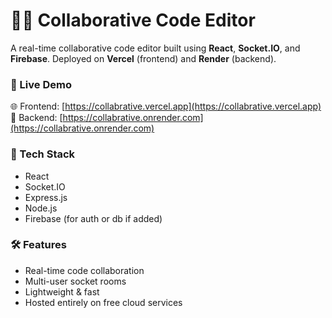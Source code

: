 # 🧑‍💻 Collaborative Code Editor

A real-time collaborative code editor built using **React**, **Socket.IO**, and **Firebase**. Deployed on **Vercel** (frontend) and **Render** (backend).

### 🚀 Live Demo

🌐 Frontend: [https://collabrative.vercel.app](https://collabrative.vercel.app)  
🔧 Backend: [https://collabrative.onrender.com](https://collabrative.onrender.com)

### 🔧 Tech Stack

- React
- Socket.IO
- Express.js
- Node.js
- Firebase (for auth or db if added)

### 🛠 Features

- Real-time code collaboration
- Multi-user socket rooms
- Lightweight & fast
- Hosted entirely on free cloud services


